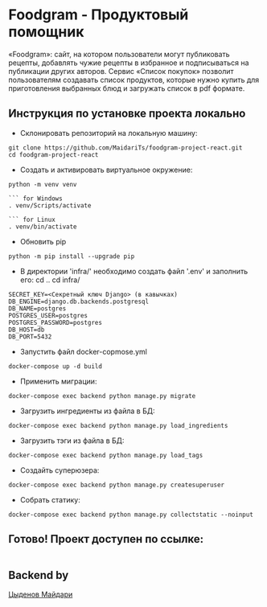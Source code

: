 # Foodgram - Продуктовый помощник

«Foodgram»: сайт, на котором пользователи могут публиковать рецепты, добавлять чужие рецепты в избранное и подписываться на публикации других авторов. Сервис «Список покупок» позволит пользователям создавать список продуктов, которые нужно купить для приготовления выбранных блюд и загружать список в pdf формате.

## Инструкция по установке проекта локально

* Склонировать репозиторий на локальную машину:
```
git clone https://github.com/MaidariTs/foodgram-project-react.git
cd foodgram-project-react
```

* Cоздать и активировать виртуальное окружение:

```
python -m venv venv

``` for Windows
. venv/Scripts/activate

``` for Linux
. venv/bin/activate
```

* Обновить pip
```
python -m pip install --upgrade pip
```

* В директории 'infra/' необходимо создать файл '.env' и заполнить его:
cd ..
cd infra/
```
SECRET_KEY=<Секретный ключ Django> (в кавычках)
DB_ENGINE=django.db.backends.postgresql
DB_NAME=postgres
POSTGRES_USER=postgres
POSTGRES_PASSWORD=postgres
DB_HOST=db
DB_PORT=5432
```

* Запустить файл docker-copmose.yml
```
docker-compose up -d build
```
* Применить миграции:
```
docker-compose exec backend python manage.py migrate
```
* Загрузить ингредиенты из файла в БД:
```
docker-compose exec backend python manage.py load_ingredients
```
* Загрузить тэги из файла в БД:
```
docker-compose exec backend python manage.py load_tags
```
* Создайть суперюзера:
```
docker-compose exec backend python manage.py createsuperuser
```
* Собрать статику:
```
docker-compose exec backend python manage.py collectstatic --noinput
```

## Готово! Проект доступен по ссылке:
```
```

## Backend by
[Цыденов Майдари](https://github.com/MaidariTs)
